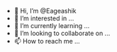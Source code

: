 - 👋 Hi, I’m @Eageashik
- 👀 I’m interested in ...
- 🌱 I’m currently learning ...
- 💞️ I’m looking to collaborate on ...
- 📫 How to reach me ...

<!---
Eageashik/Eageashik is a ✨ special ✨ repository because its `README.md` (this file) appears on your GitHub profile.
You can click the Preview link to take a look at your changes.
--->
